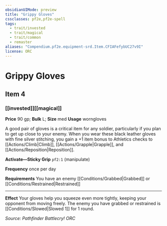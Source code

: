 ```yaml
---
obsidianUIMode: preview
title: "Grippy Gloves"
cssclasses: pf2e,pf2e-spell
tags:
  - trait/invested
  - trait/magical
  - trait/common
  - remaster
aliases: "Compendium.pf2e.equipment-srd.Item.CFIAFefybUC27v9I"
license: ORC
---
```

# Grippy Gloves
## Item 4
### [[invested]][[magical]]


**Price** 90 gp; 
**Bulk** L; **Size** med
**Usage** worngloves

A good pair of gloves is a critical item for any soldier, particularly if you plan to get up close to your enemy. When you wear these black leather gloves with fine silver stitching, you gain a +1 item bonus to Athletics checks to [[Actions/Climb|Climb]], [[Actions/Grapple|Grapple]], and [[Actions/Reposition|Reposition]].

**Activate—Sticky Grip** `pf2:1` (manipulate)

**Frequency** once per day

**Requirements** You have an enemy [[Conditions/Grabbed|Grabbed]] or [[Conditions/Restrained|Restrained]]

* * *

**Effect** Your gloves help you squeeze even more tightly, keeping your opponent from moving freely. The enemy you have grabbed or restrained is [[Conditions/Slowed|Slowed 1]] for 1 round.

*Source: Pathfinder Battlecry!*
*ORC*